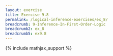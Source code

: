 ```yaml
---
layout: exercise
title: Exercise 9.8
permalink: /logical-inference-exercises/ex_8/
breadcrumb: 9-Inference-In-First-Order-Logic
breadcrumb2: ex_8
breadcrumb5: ex9.8
---
```


{% include mathjax_support %}

